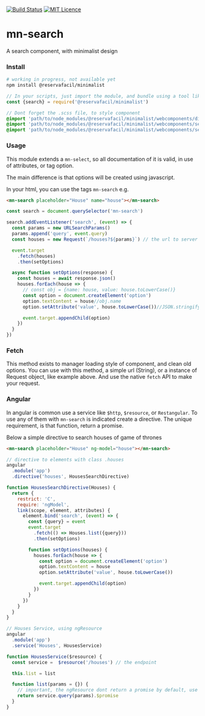 [![Build Status](https://travis-ci.org/reserva-facil/minimalist.svg?branch=master)](https://travis-ci.org/reserva-facil/minimalist)
[![MIT Licence](https://badges.frapsoft.com/os/mit/mit.svg?v=103)](https://opensource.org/licenses/mit-license.php)

# mn-search

A search component, with minimalist design

### Install

```sh
# working in progress, not available yet
npm install @reservafacil/minimalist
```

```js
// In your scripts, just import the module, and bundle using a tool like webpack, or browserify
const {search} = require('@reservafacil/minimalist')
```


```sass
// Dont forget the .scss file, to style component
@import 'path/to/node_modules/@reservafacil/minimalist/webcomponents/dialog-sheet/dialog-sheet.scss';
@import 'path/to/node_modules/@reservafacil/minimalist/webcomponents/select/select.scss';
@import 'path/to/node_modules/@reservafacil/minimalist/webcomponents/search/search.scss';
```


### Usage

This module extends a `mn-select`, so all documentation of it is valid, in use of attributes, or tag option.

The main difference is that options will be created using javascript.

In your html, you can use the tags `mn-search` e.g.

```html
<mn-search placeholder="House" name="house"></mn-search> 
```

```js
const search = document.querySelector('mn-search')

search.addEventListener('search', (event) => {
  const params = new URLSearchParams()
  params.append('query', event.query)
  const houses = new Request(`/houses?${params}`) // the url to server our options

  event.target
    .fetch(houses)
    .then(setOptions)

  async function setOptions(response) {
    const houses = await response.json()
    houses.forEach(house => {
      // const obj = {name: house, value: house.toLowerCase()}
      const option = document.createElement('option')
      option.textContent = house//obj.name
      option.setAttribute('value', house.toLowerCase())//JSON.stringify(obj))

      event.target.appendChild(option)
    })
  }
})
```


### Fetch

This method exists to manager loading style of component, and clean old options. You can use with this method, a simple url (String), or a instance of Request object, like example above. And use the native `fetch` API to make your request.


### Angular

In angular is common use a service like `$http`, `$resource`, or `Restangular`. To use any of them with `mn-search` is indicated create a directive. The unique requirement, is that function, return a promise.

Below a simple directive to search houses of game of thrones

```html
<mn-search placeholder="House" ng-model="house"></mn-search>
```

```js
// directive to elements with class .houses
angular
  .module('app')
  .directive('houses', HousesSearchDirective)

function HousesSearchDirective(Houses) {
  return {
    restrict: 'C',
    require: 'ngModel',
    link(scope, element, attributes) {
      element.bind('search', (event) => {
        const {query} = event
        event.target
          .fetch(() => Houses.list({query}))
          .then(setOptions)

        function setOptions(houses) {
          houses.forEach(house => {
            const option = document.createElement('option')
            option.textContent = house
            option.setAttribute('value', house.toLowerCase())

            event.target.appendChild(option)
          })
        }
      })
    }
  }
}
``` 

```js
// Houses Service, using ngResource
angular
  .module('app')
  .service('Houses', HousesService)

function HousesService($resource) {
  const service =  $resource('/houses') // the endpoint

  this.list = list

  function list(params = {}) {
    // important, the ngResource dont return a promise by default, use the .$promise to made this
    return service.query(params).$promise 
  }
}
```
